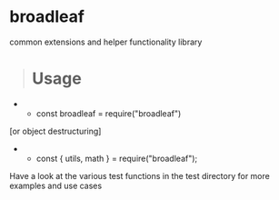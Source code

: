 # broadleaf
common extensions and helper functionality library

> # Usage
* * const broadleaf = require("broadleaf")

 [or object destructuring]
  
* * const { utils, math } = require("broadleaf");
>
>
>
Have a look at the various test functions in the test directory for more examples and use cases
